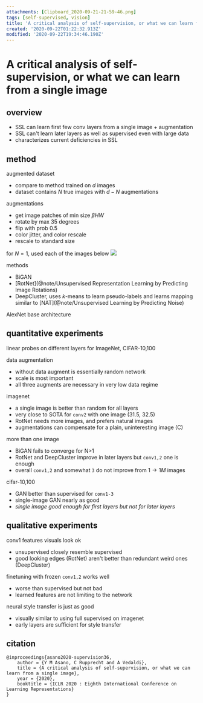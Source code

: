 ```yaml
---
attachments: [Clipboard_2020-09-21-21-59-46.png]
tags: [self-supervised, vision]
title: 'A critical analysis of self-supervision, or what we can learn from a single image'
created: '2020-09-22T01:22:32.913Z'
modified: '2020-09-22T19:34:46.190Z'
---
```


# A critical analysis of self-supervision, or what we can learn from a single image

## overview

- SSL can learn first few conv layers from a single image + augmentation
- SSL can't learn later layers as well as supervised even with large data
- characterizes current deficiencies in SSL

## method

augmented dataset
- compare to method trained on $d$ images
- dataset contains $N$ true images with $d - N$ augmentations

augmentations
- get image patches of min size $\beta H W$
- rotate by max 35 degrees
- flip with prob 0.5
- color jitter, and color rescale
- rescale to standard size

for $N=1$, used each of the images below
![](@attachment/Clipboard_2020-09-21-21-59-46.png)

methods
- BiGAN
- [RotNet](@note/Unsupervised Representation Learning by Predicting Image Rotations)
- DeepCluster, uses $k$-means to learn pseudo-labels and learns mapping similar to [NAT](@note/Unsupervised Learning by Predicting Noise)

AlexNet base architecture 

## quantitative experiments

linear probes on different layers for ImageNet, CIFAR-10,100

data augmentation
- without data augment is essentially random network
- scale is most important 
- all three augments are necessary in very low data regime

imagenet
- a single image is better than random for all layers
- very close to SOTA for `conv2` with one image (31.5, 32.5)
- RotNet needs more images, and prefers natural images
- augmentations can compensate for a plain, uninteresting image (C)

more than one image 
- BiGAN fails to converge for N>1
- RotNet and DeepCluster improve in later layers but `conv1,2` one is enough
- overall `conv1,2` and somewhat `3` do not improve from $1 \to 1M$ images

cifar-10,100
- GAN better than supervised for `conv1-3`
- single-image GAN nearly as good
- *single image good enough for first layers but not for later layers*

## qualitative experiments

conv1 features visuals look ok
- unsupervised closely resemble supervised
- good looking edges (RotNet) aren't better than redundant weird ones (DeepCluster)

finetuning with frozen `conv1,2` works well
- worse than supervised but not bad
- learned features are not limiting to the network

neural style transfer is just as good
- visually similar to using full supervised on imagenet
- early layers are sufficient for style transfer

## citation

```
@inproceedings{asano2020-supervision36,
    author = {Y M Asano, C Rupprecht and A Vedaldi},
    title = {A critical analysis of self-supervision, or what we can learn from a single image},
    year = {2020},
    booktitle = {ICLR 2020 : Eighth International Conference on Learning Representations}
}
```
